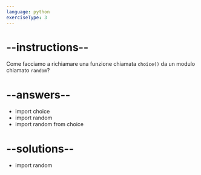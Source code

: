 ```yaml
---
language: python
exerciseType: 3
---
```


# --instructions--

Come facciamo a richiamare una funzione chiamata `choice()` da un modulo chiamato `random`?

# --answers--

- import choice
- import random
- import random from choice

# --solutions--

- import random
